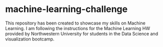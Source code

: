 # machine-learning-challenge
This repository has been created to showcase my skills on Machine Learning. I am following the instructions for the Machine Learning HW provided by Northwestern University for students in the Data Science and visualization bootcamp.
